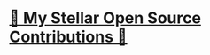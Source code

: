 # [🌟 My Stellar Open Source Contributions 🚀](https://github.com/yashas-hm/yashas-hm/blob/main/contributions.md)
